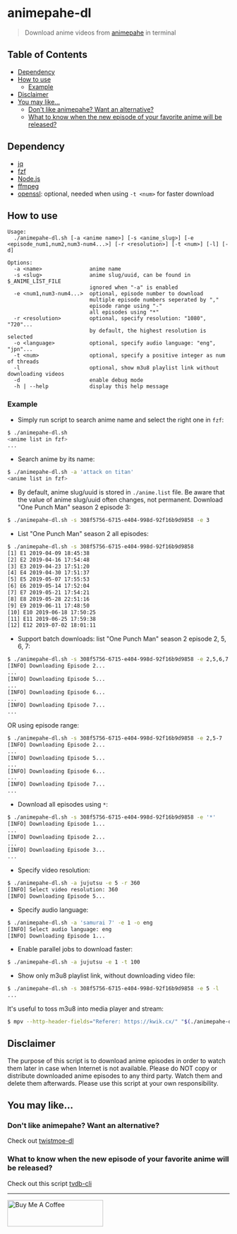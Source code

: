 # animepahe-dl

> Download anime videos from [animepahe](https://animepahe.com/) in terminal

## Table of Contents

- [Dependency](#dependency)
- [How to use](#how-to-use)
  - [Example](#example)
- [Disclaimer](#disclaimer)
- [You may like...](#you-may-like)
  - [Don't like animepahe? Want an alternative?](#dont-like-animepahe-want-an-alternative)
  - [What to know when the new episode of your favorite anime will be released?](#what-to-know-when-the-new-episode-of-your-favorite-anime-will-be-released)

## Dependency

- [jq](https://stedolan.github.io/jq/)
- [fzf](https://github.com/junegunn/fzf)
- [Node.js](https://nodejs.org/en/download/)
- [ffmpeg](https://ffmpeg.org/download.html)
- [openssl](https://www.openssl.org/source/): optional, needed when using `-t <num>` for faster download

## How to use

```
Usage:
  ./animepahe-dl.sh [-a <anime name>] [-s <anime_slug>] [-e <episode_num1,num2,num3-num4...>] [-r <resolution>] [-t <num>] [-l] [-d]

Options:
  -a <name>               anime name
  -s <slug>               anime slug/uuid, can be found in $_ANIME_LIST_FILE
                          ignored when "-a" is enabled
  -e <num1,num3-num4...>  optional, episode number to download
                          multiple episode numbers seperated by ","
                          episode range using "-"
                          all episodes using "*"
  -r <resolution>         optional, specify resolution: "1080", "720"...
                          by default, the highest resolution is selected
  -o <language>           optional, specify audio language: "eng", "jpn"...
  -t <num>                optional, specify a positive integer as num of threads
  -l                      optional, show m3u8 playlist link without downloading videos
  -d                      enable debug mode
  -h | --help             display this help message
```

### Example

- Simply run script to search anime name and select the right one in `fzf`:

```bash
$ ./animepahe-dl.sh
<anime list in fzf>
...
```

- Search anime by its name:

```bash
$ ./animepahe-dl.sh -a 'attack on titan'
<anime list in fzf>
```

- By default, anime slug/uuid is stored in `./anime.list` file. Be aware that the value of anime slug/uuid often changes, not permanent. Download "One Punch Man" season 2 episode 3:

```bash
$ ./animepahe-dl.sh -s 308f5756-6715-e404-998d-92f16b9d9858 -e 3
```

- List "One Punch Man" season 2 all episodes:

```bash
$ ./animepahe-dl.sh -s 308f5756-6715-e404-998d-92f16b9d9858
[1] E1 2019-04-09 18:45:38
[2] E2 2019-04-16 17:54:48
[3] E3 2019-04-23 17:51:20
[4] E4 2019-04-30 17:51:37
[5] E5 2019-05-07 17:55:53
[6] E6 2019-05-14 17:52:04
[7] E7 2019-05-21 17:54:21
[8] E8 2019-05-28 22:51:16
[9] E9 2019-06-11 17:48:50
[10] E10 2019-06-18 17:50:25
[11] E11 2019-06-25 17:59:38
[12] E12 2019-07-02 18:01:11
```

- Support batch downloads: list "One Punch Man" season 2 episode 2, 5, 6, 7:

```bash
$ ./animepahe-dl.sh -s 308f5756-6715-e404-998d-92f16b9d9858 -e 2,5,6,7
[INFO] Downloading Episode 2...
...
[INFO] Downloading Episode 5...
...
[INFO] Downloading Episode 6...
...
[INFO] Downloading Episode 7...
...
```

OR using episode range:

```bash
$ ./animepahe-dl.sh -s 308f5756-6715-e404-998d-92f16b9d9858 -e 2,5-7
[INFO] Downloading Episode 2...
...
[INFO] Downloading Episode 5...
...
[INFO] Downloading Episode 6...
...
[INFO] Downloading Episode 7...
...
```

- Download all episodes using `*`:

```bash
$ ./animepahe-dl.sh -s 308f5756-6715-e404-998d-92f16b9d9858 -e '*'
[INFO] Downloading Episode 1...
...
[INFO] Downloading Episode 2...
...
[INFO] Downloading Episode 3...
...
```

- Specify video resolution:

```bash
$ ./animepahe-dl.sh -a jujutsu -e 5 -r 360
[INFO] Select video resolution: 360
[INFO] Downloading Episode 5...
```

- Specify audio language:

```bash
$ ./animepahe-dl.sh -a 'samurai 7' -e 1 -o eng
[INFO] Select audio language: eng
[INFO] Downloading Episode 1...
```

- Enable parallel jobs to download faster:

```bash
$ ./animepahe-dl.sh -a jujutsu -e 1 -t 100
```

- Show only m3u8 playlist link, without downloading video file:

```bash
$ ./animepahe-dl.sh -s 308f5756-6715-e404-998d-92f16b9d9858 -e 5 -l
...
```

It's useful to toss m3u8 into media player and stream:

```bash
$ mpv --http-header-fields="Referer: https://kwik.cx/" "$(./animepahe-dl.sh -s 308f5756-6715-e404-998d-92f16b9d9858 -e 5 -l)"
```

## Disclaimer

The purpose of this script is to download anime episodes in order to watch them later in case when Internet is not available. Please do NOT copy or distribute downloaded anime episodes to any third party. Watch them and delete them afterwards. Please use this script at your own responsibility.

## You may like...

### Don't like animepahe? Want an alternative?

Check out [twistmoe-dl](https://github.com/KevCui/twistmoe-dl)

### What to know when the new episode of your favorite anime will be released?

Check out this script [tvdb-cli](https://github.com/KevCui/tvdb-cli)

---

<a href="https://www.buymeacoffee.com/kevcui" target="_blank"><img src="https://cdn.buymeacoffee.com/buttons/v2/default-orange.png" alt="Buy Me A Coffee" height="60px" width="217px"></a>
